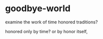 # goodbye-world

examine the work of
time honored traditions?

honored only by time? or
by honor itself,
